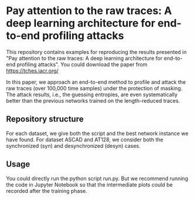 # Pay attention to the raw traces: A deep learning architecture for end-to-end profiling attacks

This repository contains examples for reproducing the results presented in "Pay attention to the raw traces: A deep learning architecture for end-to-end profiling attacks". You could download the paper from https://tches.iacr.org/

In this paper, we approach an end-to-end method to profile and attack the raw traces (over 100,000 time samples) under the protection of masking.
The attack results, i.e., the guessing entropies, are even systematically better than the previous networks trained on the length-reduced traces.

## Repository structure
For each dataset, we give both the script and the best network instance we have found.
For dataset ASCAD and AT128, we consider both the synchronized (syn) and desynchronized (desyn) cases.

## Usage
You could directly run the python script run.py. But we recommend running the code in Jupyter Notebook so that the intermediate plots could be recorded after the training phase.

